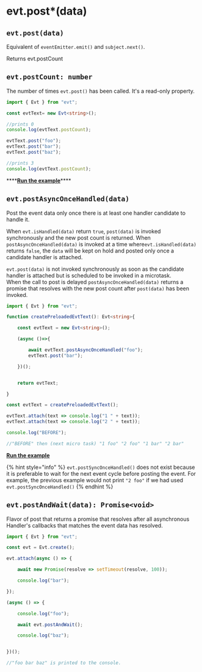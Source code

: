 # evt.post\*(data)

## **`evt.post(data)`**

Equivalent of `eventEmitter.emit()` and `subject.next()`.

Returns evt.postCount

## **`evt.postCount: number`**

The number of times `evt.post()` has been called. It's a read-only property.

```typescript
import { Evt } from "evt";

const evtText= new Evt<string>();

//prints 0
console.log(evtText.postCount);

evtText.post("foo");
evtText.post("bar");
evtText.post("baz");

//prints 3
console.log(evtText.postCount);
```

\*\*\*\*[**Run the example**](https://stackblitz.com/edit/evt-2npimn?embed=1\&file=index.ts\&hideExplorer=1)\*\*\*\*

## `evt.postAsyncOnceHandled(data)`

Post the event data only once there is at least one handler candidate to handle it.

When `evt.isHandled(data)` return `true`, `post(data)` is invoked synchronously and the new post count is returned. When `postAsyncOnceHandled(data)` is invoked at a time where`evt.isHandled(data)` returns `false`, the `data` will be kept on hold and posted only once a candidate handler is attached.

`evt.post(data)` is not invoked synchronously as soon as the candidate handler is attached but is scheduled to be invoked in a microtask.\
When the call to post is delayed `postAsyncOnceHandled(data)` returns a promise that resolves with the new post count after `post(data)` has been invoked.

```typescript
import { Evt } from "evt";

function createPreloadedEvtText(): Evt<string>{

    const evtText = new Evt<string>();

    (async ()=>{

        await evtText.postAsyncOnceHandled("foo");
        evtText.post("bar");

    })();


    return evtText;

}

const evtText = createPreloadedEvtText();

evtText.attach(text => console.log("1 " + text));
evtText.attach(text => console.log("2 " + text));

console.log("BEFORE");

//"BEFORE" then (next micro task) "1 foo" "2 foo" "1 bar" "2 bar"
```

[**Run the example**](https://stackblitz.com/edit/evt-mycz4t?embed=1\&file=index.ts\&hideExplorer=1)

{% hint style="info" %}
`evt.postSyncOnceHandled()` does not exist because it is preferable to wait for the next event cycle before posting the event. For example, the previous example would not print `"2 foo"` if we had used `evt.postSyncOnceHandled()`
{% endhint %}

## `evt.postAndWait(data): Promise<void>`

Flavor of post that returns a promise that resolves after all asynchronous Handler's callbacks that matches the event data has resolved.

```typescript
import { Evt } from "evt";

const evt = Evt.create();

evt.attach(async () => {

    await new Promise(resolve => setTimeout(resolve, 100));

    console.log("bar");

});

(async () => {

    console.log("foo");

    await evt.postAndWait();

    console.log("baz");


})();

//"foo bar baz" is printed to the console.
```
